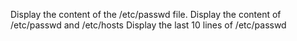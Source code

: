 Display the content of the /etc/passwd file.
Display the content of /etc/passwd and /etc/hosts
Display the last 10 lines of /etc/passwd
